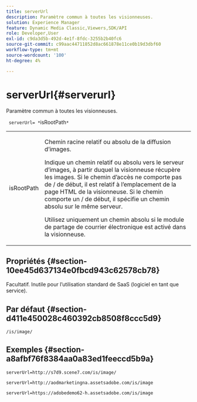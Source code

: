 ```yaml
---
title: serverUrl
description: Paramètre commun à toutes les visionneuses.
solution: Experience Manager
feature: Dynamic Media Classic,Viewers,SDK/API
role: Developer,User
exl-id: c9da3d5b-492d-4e1f-8fdc-3255b2b40fc6
source-git-commit: c99aac44711852d8ac661878e11ce0b19d3dbf60
workflow-type: tm+mt
source-wordcount: '100'
ht-degree: 4%

---
```


# serverUrl{#serverurl}

Paramètre commun à toutes les visionneuses.

` serverUrl= *`isRootPath`*`

<table id="table_9B98C97485DD4DEB8A6ECBCE8DF6B886"> 
 <tbody> 
  <tr> 
   <td colname="col1"> <p> <span class="codeph"> <span class="varname"> isRootPath</span> </span> </p> </td> 
   <td colname="col2"> <p>Chemin racine relatif ou absolu de la diffusion d’images. </p> <p> Indique un chemin relatif ou absolu vers le serveur d’images, à partir duquel la visionneuse récupère les images. Si le chemin d’accès ne comporte pas de <span class="filepath"> /</span> de début, il est relatif à l’emplacement de la page HTML de la visionneuse. Si le chemin comporte un <span class="filepath"> /</span> de début, il spécifie un chemin absolu sur le même serveur. </p> <p> Utilisez uniquement un chemin absolu si le module de partage de courrier électronique est activé dans la visionneuse. </p> </td> 
  </tr> 
 </tbody> 
</table>

## Propriétés {#section-10ee45d637134e0fbcd943c62578cb78}

Facultatif. Inutile pour l’utilisation standard de SaaS (logiciel en tant que service).

## Par défaut {#section-d411e450028c460392cb8508f8ccc5d9}

`/is/image/`

## Exemples {#section-a8afbf76f8384aa0a83ed1feeccd5b9a}

```
serverUrl=http://s7d9.scene7.com/is/image/
```

```
serverUrl=http://aodmarketingna.assetsadobe.com/is/image
```

```
serverUrl=https://adobedemo62-h.assetsadobe.com/is/image
```
